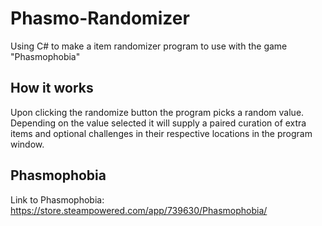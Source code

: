 # Phasmo-Randomizer
Using C# to make a item randomizer program to use with the game "Phasmophobia"

## How it works
Upon clicking the randomize button the program picks a random value.
Depending on the value selected it will supply a paired curation of extra items and optional challenges in their respective locations in the program window.

## Phasmophobia
Link to Phasmophobia: https://store.steampowered.com/app/739630/Phasmophobia/
